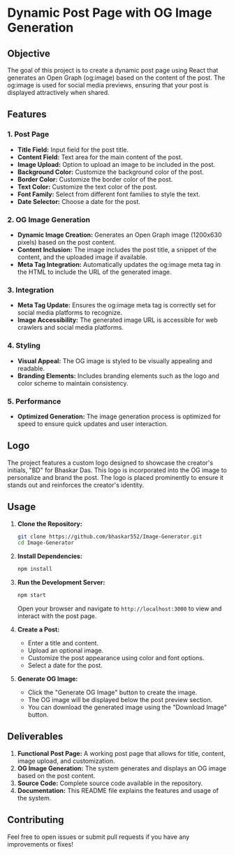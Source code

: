 # Dynamic Post Page with OG Image Generation

## **Objective**

The goal of this project is to create a dynamic post page using React that generates an Open Graph (og:image) based on the content of the post. The og:image is used for social media previews, ensuring that your post is displayed attractively when shared.

## **Features**

### 1. Post Page

- **Title Field:** Input field for the post title.
- **Content Field:** Text area for the main content of the post.
- **Image Upload:** Option to upload an image to be included in the post.
- **Background Color:** Customize the background color of the post.
- **Border Color:** Customize the border color of the post.
- **Text Color:** Customize the text color of the post.
- **Font Family:** Select from different font families to style the text.
- **Date Selector:** Choose a date for the post.

### 2. OG Image Generation

- **Dynamic Image Creation:** Generates an Open Graph image (1200x630 pixels) based on the post content.
- **Content Inclusion:** The image includes the post title, a snippet of the content, and the uploaded image if available.
- **Meta Tag Integration:** Automatically updates the og:image meta tag in the HTML to include the URL of the generated image.

### 3. Integration

- **Meta Tag Update:** Ensures the og:image meta tag is correctly set for social media platforms to recognize.
- **Image Accessibility:** The generated image URL is accessible for web crawlers and social media platforms.

### 4. Styling

- **Visual Appeal:** The OG image is styled to be visually appealing and readable.
- **Branding Elements:** Includes branding elements such as the logo and color scheme to maintain consistency.

### 5. Performance

- **Optimized Generation:** The image generation process is optimized for speed to ensure quick updates and user interaction.

## **Logo**

The project features a custom logo designed to showcase the creator's initials, "BD" for Bhaskar Das. This logo is incorporated into the OG image to personalize and brand the post. The logo is placed prominently to ensure it stands out and reinforces the creator's identity.


## **Usage**

1. **Clone the Repository:**

    ```bash
    git clone https://github.com/bhaskar552/Image-Generator.git
    cd Image-Generator
    ```

2. **Install Dependencies:**

    ```bash
    npm install
    ```

3. **Run the Development Server:**

    ```bash
    npm start
    ```

    Open your browser and navigate to `http://localhost:3000` to view and interact with the post page.

4. **Create a Post:**

    - Enter a title and content.
    - Upload an optional image.
    - Customize the post appearance using color and font options.
    - Select a date for the post.

5. **Generate OG Image:**

    - Click the "Generate OG Image" button to create the image.
    - The OG image will be displayed below the post preview section.
    - You can download the generated image using the "Download Image" button.

## **Deliverables**

1. **Functional Post Page:** A working post page that allows for title, content, image upload, and customization.
2. **OG Image Generation:** The system generates and displays an OG image based on the post content.
3. **Source Code:** Complete source code available in the repository.
4. **Documentation:** This README file explains the features and usage of the system.

## **Contributing**

Feel free to open issues or submit pull requests if you have any improvements or fixes!


